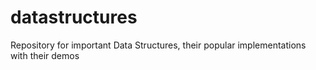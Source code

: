# datastructures
Repository for important Data Structures, their popular implementations with their demos
